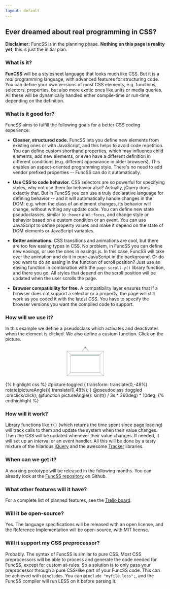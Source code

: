 ```yaml
---
layout: default
---
```




## Ever dreamed about real programming in CSS?

<div class="well">
<strong>Disclaimer:</strong> FuncSS is in the planning phase. <span style="color:inherit"><strong>Nothing on this page is reality yet</strong>, this is just the initial plan.</span>
</div>

### What is it?

**FunCSS** will be a stylesheet language that looks much like CSS. But it is a *real* programming language, with advanced features for structuring code. You can define your own versions of most CSS elements, e.g. functions, selectors, properties, but also more exotic ones like units or media queries. All these will be dynamically handled either compile-time or run-time, depending on the definition.

### What is it good for?

FuncSS aims to fulfill the following goals for a better CSS coding experience:

* **Cleaner, structured code.** FuncSS lets you define new elements from existing ones or with JavaScript, and this helps to avoid code repetition. You can define custom shorthand properties, which may influence child elements, add new elements, or even have a different definition in different conditions (e.g. different appearance in older browsers). This enables an aspect-oriented programming style. There's no need to add vendor prefixed properties -- FuncSS can do it automatically. 

* **Use CSS to code behavior.** CSS selectors are so powerful for specifying styles, why not use them for behavior also? Actually, jQuery does extactly that. But in FuncSS you can use a truly declarative language for defining behavior -- and it will automatically handle changes in the DOM: e.g. when the class of an element changes, its behavior will change, without writing any update code. You can define new state pseudoclasses, similar to `:hover` and `:focus`, and change style or behavior based on a custom condition or an event. You can use JavaScript to define property values and make it depend on the state of DOM elements or JavaScript variables.

* **Better animations.** CSS transitions and animations are cool, but there are too few easing types in CSS. No problem, in FuncSS you can define new easings, or use the ones in easings.js. In this case, FuncSS will take over the animation and do it in pure JavaScript in the background. Or do you want to do an easing in the function of scroll position? Just use an easing function in combination with the `page-scroll-y()` library function, and there you go. All styles that depend on the scroll position will be updated when the user scrolls the page.

* **Browser compatibility for free.** A compatibility layer ensures that if a browser does not support a selector or a property, the page will still work as you coded it with the latest CSS. You have to specify the browser versions you want the compiled code to support.


### How will we use it?

In this example we define a pseudoclass which activates and deactivates when the element is clicked. We also define a custom function.
Click on the picture.

<div class="row">
<div class="col-md-6">

<!--
{% highlight javascript %}
$F.pictureAngle = function() {
    return Math.sin($F.t() * 3) * 0.08;
}
{% endhighlight %}
-->
<center>
<img src='img/picture.svg' id="picture" width='120'>
</center>

<script>
pictureAngle = function() {
    return Math.sin(new Date().getTime() / 1000 * 3) * 0.08;
}
$(function() {
    var $picture = $("#picture");
    var int;
    $picture.click(function() {
        if(int) {
            clearInterval(int);
            $picture.css("transform", "");
            int = false;
        } else {
            int = setInterval(function() {
                $picture.css("transform", "translate(0,-48%)rotate("+pictureAngle()+"rad)translate(0,48%)");
            }, 40);
        }
    });
})
</script>


</div>
<div class="col-md-6">

{% highlight css %}
#picture:toggled {
    transform:
        translate(0,-48%)
        rotate(pictureAngle())
        translate(0,48%);
}
@pseudoclass :toggled :on(click/click);
@function pictureAngle():<angle>
    sin(t() / 3s * 360deg) * 10deg;
{% endhighlight %}


</div>
</div>

### How will it work?

Library functions like `t()` (which returns the time spent since page loading) will track calls to them and update the system when their value changes. Then the CSS will be updated whenever their value changes. If needed, it will set up an interval or an event handler. All this will be done by a tasty mixture of the hilarious [jQuery](http://jquery.com/) and the awesome [Tracker](http://www.meteor.com/tracker) libraries.

### When can we get it?

A working prototype will be released in the following months. You can already look at the [FuncSS repository](https://github.com/funcss-lang/funcss) on Github.

### What other features will it have?

For a complete list of planned features, see the [Trello board](https://trello.com/b/EpfkVhaA/funcss).

### Will it be open-source?

Yes. The language specifications will be released with an open license, and the Reference Implementation will be open-source, with MIT license. 

### Will it support my CSS preprocessor?

Probably. The syntax of FuncSS is similar to pure CSS. Most CSS preprocessors will be able to process and generate the code needed for FuncSS, except for custom at-rules. So a solution is to only pass your preprocessor through a pure CSS-like part of your FuncSS code. This can be achieved with `@include`s. You can `@include "myfile.less";`, and the FuncSS compiler will run LESS on it before parsing it.



